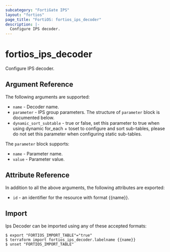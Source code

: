 ```yaml
---
subcategory: "FortiGate IPS"
layout: "fortios"
page_title: "FortiOS: fortios_ips_decoder"
description: |-
  Configure IPS decoder.
---
```


# fortios_ips_decoder
Configure IPS decoder.

## Argument Reference

The following arguments are supported:

* `name` - Decoder name.
* `parameter` - IPS group parameters. The structure of `parameter` block is documented below.
* `dynamic_sort_subtable` - true or false, set this parameter to true when using dynamic for_each + toset to configure and sort sub-tables, please do not set this parameter when configuring static sub-tables.

The `parameter` block supports:

* `name` - Parameter name.
* `value` - Parameter value.


## Attribute Reference

In addition to all the above arguments, the following attributes are exported:
* `id` - an identifier for the resource with format {{name}}.

## Import

Ips Decoder can be imported using any of these accepted formats:
```
$ export "FORTIOS_IMPORT_TABLE"="true"
$ terraform import fortios_ips_decoder.labelname {{name}}
$ unset "FORTIOS_IMPORT_TABLE"
```
